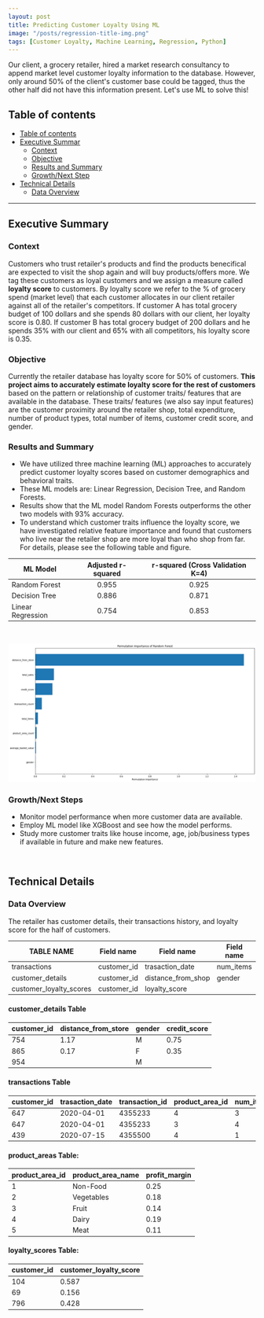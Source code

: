 ```yaml
---
layout: post
title: Predicting Customer Loyalty Using ML
image: "/posts/regression-title-img.png"
tags: [Customer Loyalty, Machine Learning, Regression, Python]
---
```


Our client, a grocery retailer, hired a market research consultancy to append market level customer loyalty information to the database.  However, only around 50% of the client's customer base could be tagged, thus the other half did not have this information present.  Let's use ML to solve this!

## Table of contents

- [Table of contents](#table-of-contents)
- [Executive Summar](#executive-summary)
  - [Context](#context)
  - [Objective](#objective)
  - [Results and Summary](#results-summary)
  - [Growth/Next Step](#growth-next-steps)
- [Technical Details](#technical-details)
  - [Data Overview](#data-overview)
  
---

## Executive Summary <a name="executive-summary"></a>

### Context <a name="context"></a>

Customers who trust  retailer's products and find the products benecifical are expected to visit the shop again and will buy products/offers more. We tag these customers as loyal customers and we assign a measure called **loyalty score** to customers. By loyalty score we refer to the % of grocery spend (market level) that each customer allocates in our client retailer against all of the retailer's competitors. If customer A has total grocery budget of 100 dollars and she spends 80 dollars with our client, her loyalty score is 0.80. If customer B has total grocery budget of 200 dollars and he spends 35% with our client and 65% with all competitors, his loyalty score is 0.35.

### Objective <a name="objective"></a>

Currently the retailer database has loyalty score for 50% of customers. **This project aims to accurately estimate loyalty score for the rest of customers** based on the pattern or relationship of customer traits/ features that are available in the database. These traits/ features (we also say input features) are the customer proximity around the retailer shop, total expenditure, number of product types, total number of items, customer credit score, and gender.


### Results and Summary <a name="results-summary"></a>

- We have utilized three machine learning (ML) approaches to accurately predict customer loyalty scores based on customer demographics and behavioral traits.
- These ML models are: Linear Regression, Decision Tree, and Random Forests.
- Results show that the ML model Random Forests outperforms the other two models with 93% accuracy.
- To understand which customer traits influence the loyalty score, we have investigated relative feature importance and found that customers who live near the retailer shop are more loyal than who shop from far. For details, please see the following table and figure.

|ML Model | Adjusted r-squared | r-squared (Cross Validation K=4) |
|---      | :---:              | :---: |
|Random Forest | 0.955 | 0.925|
|Decision Tree | 0.886 | 0.871|
|Linear Regression | 0.754 | 0.853|

<br>

![alt text](/img/posts/rf-regression-permutation-importance.png "Random Forest Permutation Importance Plot")

### Growth/Next Steps <a name="growth-next-steps"></a>

- Monitor model performance when more customer data are available.
- Employ ML model like XGBoost and see how the model performs.
- Study more customer traits like house income, age, job/business types if available in future and make new features.

<br>

## Technical Details  <a name="technical-details"></a>

### Data Overview <a name="data-overview"></a>

The retailer has customer details, their transactions history, and loyalty score for the half of customers.

|TABLE NAME | Field name |Field name     | Field name        |   Field name  |   Field name |
|---        | ---             |--           |---      |---     | ---|
|transactions|  customer_id|trasaction_date | num_items | product_area_id |sales_cost |
|customer_details|customer_id|distance_from_shop|gender| credit_score|
|customer_loyalty_scores|customer_id|loyalty_score| | | |

#### customer_details Table

| customer_id |  distance_from_store | gender | credit_score |
| ------       | -------             |---    | ---         |  
|754          | 1.17                 | M      | 0.75       |
|865          | 0.17                 | F      | 0.35       |
|954          |                      | M      |           |

#### transactions Table

| customer_id |  trasaction_date | transaction_id | product_area_id | num_items | sales_cost |
| ----        | ----             |-------------    | -------       | -------   | -------  |
|647          | 2020-04-01       | 4355233          |   4         | 3           |9.33      |
|647          | 2020-04-01       | 4355233          |   3         | 4           |23.82      |
|439          | 2020-07-15       | 4355500          |   4         | 1           |6.83      |

#### product_areas Table:
| product_area_id |  product_area_name | profit_margin |
|------------------| ------------------|----------------|
| 1                | Non-Food          | 0.25           |
| 2                | Vegetables         | 0.18           |
| 3                | Fruit              | 0.14           |
| 4                | Dairy              | 0.19           |
| 5                | Meat               | 0.11           |

#### loyalty_scores Table:
|customer_id | customer_loyalty_score |
| -----      | ----------             |
| 104        | 0.587                  |
| 69        | 0.156                  |
| 796        | 0.428                  |



